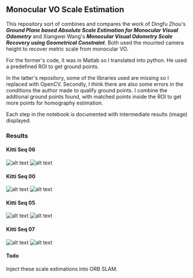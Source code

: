 ## Monocular VO Scale Estimation

This repository sort of combines and compares the work of Dingfu Zhou's ***Ground Plane based Absolute Scale Estimation for Monocular Visual Odometry*** and Xiangwei Wang's ***Monocular Visual Odometry Scale Recovery using Geometrical Constraint***. Both used the mounted camera height to recover metric scale from monocular VO.

For the former's code, it was in Matlab so I translated into python. He used a predefined ROI to get ground points.

In the latter's repository, some of the libraries used are missing so I replaced with OpenCV. Secondly, I think there are also some errors in the conditions the author made to qualify ground points. I combine the addtional ground points found, with matched points inside the ROI to get more points for homography estimation. 

Each step in the notebook is documented with intermediate results (image) displayed. 

### Results

#### Kitti Seq 06

![alt text](experiments/georoi_vs_roi_seq6_scatter.png "Comparison results")
![alt text](experiments/georoi_vs_roi_seq6_wma_filter_angle5.5.png "Comparison results")

#### Kitti Seq 00
![alt text](experiments/georoi_vs_roi_seq0_scatter.png "Comparison results")
![alt text](experiments/georoi_vs_roi_seq0_wma_filter_angle5.5.png "Comparison results")

#### Kitti Seq 05
![alt text](experiments/georoi_vs_roi_seq5_scatter.png "Comparison results")
![alt text](experiments/georoi_vs_roi_seq5_wma_filter_angle5.5.png "Comparison results")

#### Kitti Seq 07
![alt text](experiments/georoi_vs_roi_seq7_scatter.png "Comparison results")
![alt text](experiments/georoi_vs_roi_seq7_wma_filter_angle5.5.png "Comparison results")

#### Todo

Inject these scale estimations into ORB SLAM.
